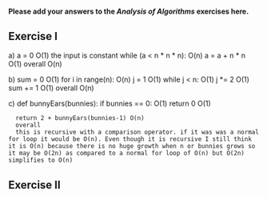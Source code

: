 #### Please add your answers to the ***Analysis of  Algorithms*** exercises here.

## Exercise I

a) a = 0 O(1) the input is constant
    while (a < n * n * n): O(n)
      a = a + n * n O(1)
      overall O(n)


b) sum = 0 O(1)
    for i in range(n): O(n)
      j = 1 O(1)
      while j < n: O(1)
        j *= 2 O(1)
        sum += 1 O(1)
        overall O(n)


c) def bunnyEars(bunnies):
      if bunnies == 0: O(1)
        return 0 O(1)

      return 2 + bunnyEars(bunnies-1) O(n)
      overall 
      this is recursive with a comparison operator. if it was was a normal for loop it would be O(n). Even though it is recursive I still think it is O(n) because there is no huge growth when n or bunnies grows so it may be O(2n) as compared to a normal for loop of O(n) but O(2n) simplifies to O(n)

## Exercise II



